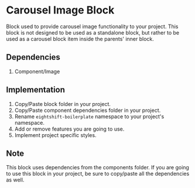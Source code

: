# Carousel Image Block

Block used to provide carousel image functionality to your project. This block is not designed to be used as a standalone block, but rather to be used as a carousel block item inside the parents' inner block.

## Dependencies

1. Component/Image

## Implementation

1. Copy/Paste block folder in your project.
2. Copy/Paste component dependencies folder in your project.
3. Rename `eightshift-boilerplate` namespace to your project's namespace.
4. Add or remove features you are going to use.
5. Implement project specific styles.

## Note

This block uses dependencies from the components folder. If you are going to use this block in your project, be sure to copy/paste all the dependencies as well.
